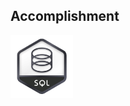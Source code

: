 ## Accomplishment

<img src="./Images/01_LeetCode/SQLI.gif" alt="LeetCode SQL I Study Plan Accomplishment Badge" width=100>
